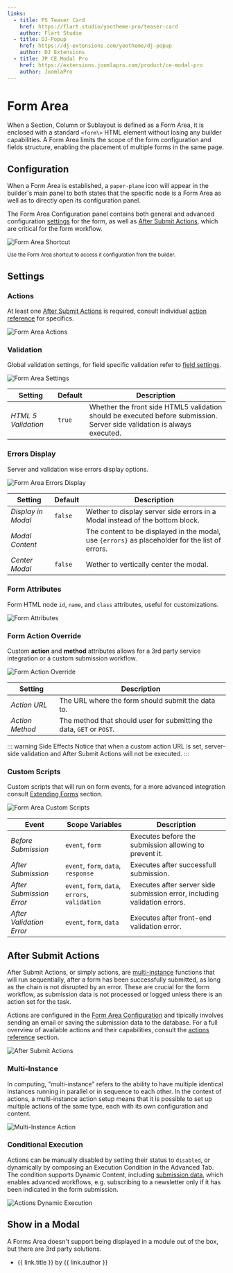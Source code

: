 ```yaml
---
links:
  - title: FS Teaser Card
    href: https://flart.studio/yootheme-pro/teaser-card
    author: Flart Studio
  - title: DJ-Popup
    href: https://dj-extensions.com/yootheme/dj-popup
    author: DJ Extensions
  - title: JP CE Modal Pro
    href: https://extensions.joomlapro.com/product/ce-modal-pro
    author: JoomlaPro
---
```


# Form Area

When a Section, Column or Sublayout is defined as a Form Area, it is enclosed with a standard `<form\>` HTML element without losing any builder capabilities. A Form Area limits the scope of the form configuration and fields structure, enabling the placement of multiple forms in the same page.

## Configuration

When a Form Area is established, a `paper-plane` icon will appear in the builder's main panel to both states that the specific node is a Form Area as well as to directly open its configuration panel.

The Form Area Configuration panel contains both general and advanced configuration [settings](#settings) for the form, as well as [After Submit Actions](#after-submit-actions), which are critical for the form workflow.

![Form Area Shortcut](./assets/formarea-config-shortcut.webp)

<small>Use the Form Area shortcut to access it configuration from the builder.</small>

## Settings

### Actions

At least one [After Submit Actions](#after-submit-actions) is required, consult individual [action reference](./actions) for specifics.

![Form Area Actions](./assets/formarea-config-actions.webp)

### Validation

Global validation settings, for field specific validation refer to [field settings](./fields).

![Form Area Settings](./assets/formarea-config-settings.webp)

| Setting | Default | Description |
| --- | --- | --- |
| *HTML 5 Validation* | `true` | Whether the front side HTML5 validation should be executed before submission. Server side validation is always executed. |

### Errors Display

Server and validation wise errors display options.

![Form Area Errors Display](./assets/formarea-config-errors-display.webp)

| Setting | Default | Description |
| --- | --- | --- |
| *Display in Modal* | `false` | Wether to display server side errors in a Modal instead of the bottom block. |
| *Modal Content* | | The content to be displayed in the modal, use `{errors}` as placeholder for the list of errors. |
| *Center Modal* | `false` | Wether to vertically center the modal. |

### Form Attributes

Form HTML node `id`, `name`, and `class` attributes, useful for customizations.

![Form Attributes](./assets/formarea-config-attr.webp)

### Form Action Override

Custom **action** and **method** attributes allows for a 3rd party service integration or a custom submission workflow.

![Form Action Override](./assets/formarea-config-action-override.webp)

| Setting | Description |
| --- | --- |
| *Action URL* | The URL where the form should submit the data to. |
| *Action Method* | The method that should user for submitting the data, `GET` or `POST`. |

::: warning Side Effects
Notice that when a custom action URL is set, server-side validation and After Submit Actions will not be executed.
:::

### Custom Scripts

Custom scripts that will run on form events, for a more advanced integration consult [Extending Forms](./extend) section.

![Form Area Custom Scripts](./assets/formarea-config-custom-scripts.webp)

| Event | Scope Variables | Description |
| --- | --- | --- |
| *Before Submission* | `event`, `form` | Executes before the submission allowing to prevent it. |
| *After Submission* | `event`, `form`, `data`, `response` | Executes after successfull submission. |
| *After Submission Error* | `event`, `form`, `data`, `errors`, `validation` | Executes after server side submission error, including validation errors. |
| *After Validation Error* | `event`, `form`, `data` | Executes after front-end validation error. |

## After Submit Actions

After Submit Actions, or simply actions, are [multi-instance](#multi-instance) functions that will run sequentially, after a form has been successfully submitted, as long as the chain is not disrupted by an error. These are crucial for the form workflow, as submission data is not processed or logged unless there is an action set for the task.

Actions are configured in the [Form Area Configuration](./form-area#configuration) and tipically involves sending an email or saving the submission data to the database. For a full overview of available actions and their capabilities, consult the [actions reference](./actions) section.

![After Submit Actions](./assets/actions/actions.webp)

### Multi-Instance

In computing, "multi-instance" refers to the ability to have multiple identical instances running in parallel or in sequence to each other. In the context of actions, a multi-instance action setup means that it is possible to set up multiple actions of the same type, each with its own configuration and content.

![Multi-Instance Action](./assets/actions/multi-instance.png)

### Conditional Execution

Actions can be manually disabled by setting their status to `disabled`, or dynamically by composing an Execution Condition in the Advanced Tab. The condition supports Dynamic Content, including [submission data](./dynamic-workflow#submission-data-source), which enables advanced workflows, e.g. subscribing to a newsletter only if it has been indicated in the form submission.

![Actions Dynamic Execution](./assets/actions/exec-dynamic.webp)

## Show in a Modal

A Forms Area doesn't support being displayed in a module out of the box, but there are 3rd party solutions.

<ul>
    <li v-for="link in $frontmatter.links">
        <a :href="link.href" target="_blank">{{ link.title }}</a> by {{ link.author }}
    </li>
</ul>
